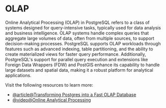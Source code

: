 # OLAP

Online Analytical Processing (OLAP) in PostgreSQL refers to a class of systems designed for query-intensive tasks, typically used for data analysis and business intelligence. OLAP systems handle complex queries that aggregate large volumes of data, often from multiple sources, to support decision-making processes. PostgreSQL supports OLAP workloads through features such as advanced indexing, table partitioning, and the ability to create materialized views for faster query performance. Additionally, PostgreSQL's support for parallel query execution and extensions like Foreign Data Wrappers (FDW) and PostGIS enhance its capability to handle large datasets and spatial data, making it a robust platform for analytical applications.

Visit the following resources to learn more:

- [@article@Transforming Postgres into a Fast OLAP Database](https://blog.paradedb.com/pages/introducing_analytics)
- [@video@Online Analytical Processing](https://www.youtube.com/watch?v=NuVAgAgemGI)